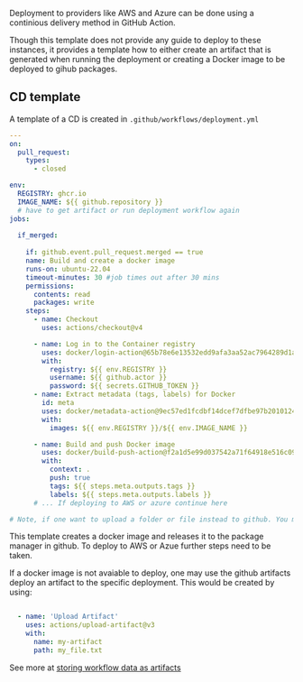 Deployment to providers like AWS and Azure can be done using a continious delivery method in GitHub Action.

Though this template does not provide any guide to deploy to these instances, it provides a template how to either create an artifact that is generated when running the deployment or creating a Docker image to be deployed to gihub packages.

## CD template

A template of a CD is created in `.github/workflows/deployment.yml`

```yaml
---
on:
  pull_request:
    types:
      - closed

env:
  REGISTRY: ghcr.io
  IMAGE_NAME: ${{ github.repository }}
  # have to get artifact or run deployment workflow again
jobs: 
  
  if_merged:
    
    if: github.event.pull_request.merged == true
    name: Build and create a docker image
    runs-on: ubuntu-22.04
    timeout-minutes: 30 #job times out after 30 mins
    permissions:
      contents: read
      packages: write
    steps:
      - name: Checkout
        uses: actions/checkout@v4

      - name: Log in to the Container registry
        uses: docker/login-action@65b78e6e13532edd9afa3aa52ac7964289d1a9c1
        with:
          registry: ${{ env.REGISTRY }}
          username: ${{ github.actor }}
          password: ${{ secrets.GITHUB_TOKEN }}
      - name: Extract metadata (tags, labels) for Docker
        id: meta
        uses: docker/metadata-action@9ec57ed1fcdbf14dcef7dfbe97b2010124a938b7
        with:
          images: ${{ env.REGISTRY }}/${{ env.IMAGE_NAME }}

      - name: Build and push Docker image
        uses: docker/build-push-action@f2a1d5e99d037542a71f64918e516c093c6f3fc4
        with:
          context: .
          push: true
          tags: ${{ steps.meta.outputs.tags }}
          labels: ${{ steps.meta.outputs.labels }}
      # ... If deploying to AWS or azure continue here

# Note, if one want to upload a folder or file instead to github. You may use a artifacts. See https://docs.github.com/en/actions/using-workflows/storing-workflow-data-as-artifacts

```

This template creates a docker image and releases it to the package manager in github. To deploy to AWS or Azue further steps need to be taken.

If a docker image is not avaiable to deploy, one may use the github artifacts deploy an artifact to the specific deployment. This would be created by using:

```yaml

  - name: 'Upload Artifact'
    uses: actions/upload-artifact@v3
    with:
      name: my-artifact
      path: my_file.txt

```

See more at [storing workflow data as artifacts](https://docs.github.com/en/actions/using-workflows/storing-workflow-data-as-artifacts)


